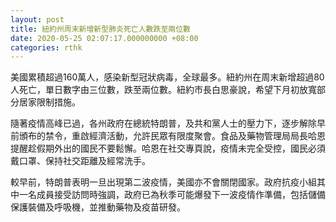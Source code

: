 ```yaml
---
layout: post
title: 紐約州周末新增新型肺炎死亡人數跌至兩位數
date: 2020-05-25 02:07:17.000000000 +08:00
categories: rthk
---
```


美國累積超過160萬人，感染新型冠狀病毒，全球最多。紐約州在周末新增超過80人死亡，單日數字由三位數，跌至兩位數。紐約市長白思豪說，希望下月初放寬部分居家限制措施。

隨著疫情高峰已過，各州政府在總統特朗普，及共和黨人士的壓力下，逐步解除早前頒布的禁令，重啟經濟活動，允許民眾有限度聚會。食品及藥物管理局局長哈恩提醒趁假期外出的國民不要鬆懈。哈恩在社交專頁說，疫情未完全受控，國民必須戴口罩、保持社交距離及經常洗手。

較早前，特朗普表明一旦出現第二波疫情，美國亦不會關閉國家。政府抗疫小組其中一名成員接受訪問時強調，政府已為秋季可能爆發下一波疫情作準備，包括儲備保護裝備及呼吸機，並推動藥物及疫苗研發。
